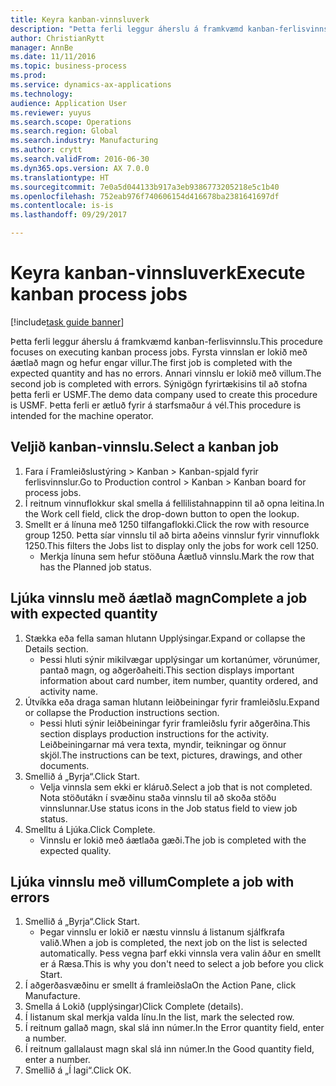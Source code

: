 ```yaml
--- 
title: Keyra kanban-vinnsluverk
description: "Þetta ferli leggur áherslu á framkvæmd kanban-ferlisvinnslu."
author: ChristianRytt
manager: AnnBe
ms.date: 11/11/2016
ms.topic: business-process
ms.prod: 
ms.service: dynamics-ax-applications
ms.technology: 
audience: Application User
ms.reviewer: yuyus
ms.search.scope: Operations
ms.search.region: Global
ms.search.industry: Manufacturing
ms.author: crytt
ms.search.validFrom: 2016-06-30
ms.dyn365.ops.version: AX 7.0.0
ms.translationtype: HT
ms.sourcegitcommit: 7e0a5d044133b917a3eb9386773205218e5c1b40
ms.openlocfilehash: 752eab976f740606154d416678ba2381641697df
ms.contentlocale: is-is
ms.lasthandoff: 09/29/2017

---
```

# <a name="execute-kanban-process-jobs"></a><span data-ttu-id="9f799-103">Keyra kanban-vinnsluverk</span><span class="sxs-lookup"><span data-stu-id="9f799-103">Execute kanban process jobs</span></span>

[!include[task guide banner](../../includes/task-guide-banner.md)]

<span data-ttu-id="9f799-104">Þetta ferli leggur áherslu á framkvæmd kanban-ferlisvinnslu.</span><span class="sxs-lookup"><span data-stu-id="9f799-104">This procedure focuses on executing kanban process jobs.</span></span> <span data-ttu-id="9f799-105">Fyrsta vinnslan er lokið með áætlað magn og hefur engar villur.</span><span class="sxs-lookup"><span data-stu-id="9f799-105">The first job is completed with the expected quantity and has no errors.</span></span> <span data-ttu-id="9f799-106">Annari vinnslu er lokið með villum.</span><span class="sxs-lookup"><span data-stu-id="9f799-106">The second job is completed with errors.</span></span> <span data-ttu-id="9f799-107">Sýnigögn fyrirtækisins til að stofna þetta ferli er USMF.</span><span class="sxs-lookup"><span data-stu-id="9f799-107">The demo data company used to create this procedure is USMF.</span></span> <span data-ttu-id="9f799-108">Þetta ferli er ætluð fyrir á starfsmaður á vél.</span><span class="sxs-lookup"><span data-stu-id="9f799-108">This procedure is intended for the machine operator.</span></span>


## <a name="select-a-kanban-job"></a><span data-ttu-id="9f799-109">Veljið kanban-vinnslu.</span><span class="sxs-lookup"><span data-stu-id="9f799-109">Select a kanban job</span></span>
1. <span data-ttu-id="9f799-110">Fara í Framleiðslustýring > Kanban > Kanban-spjald fyrir ferlisvinnslur.</span><span class="sxs-lookup"><span data-stu-id="9f799-110">Go to Production control > Kanban > Kanban board for process jobs.</span></span>
2. <span data-ttu-id="9f799-111">Í reitnum vinnuflokkur skal smella á fellilistahnappinn til að opna leitina.</span><span class="sxs-lookup"><span data-stu-id="9f799-111">In the Work cell field, click the drop-down button to open the lookup.</span></span>
3. <span data-ttu-id="9f799-112">Smellt er á línuna með 1250 tilfangaflokki.</span><span class="sxs-lookup"><span data-stu-id="9f799-112">Click the row with resource group 1250.</span></span> <span data-ttu-id="9f799-113">Þetta síar vinnslu til að birta aðeins vinnslur fyrir vinnuflokk 1250.</span><span class="sxs-lookup"><span data-stu-id="9f799-113">This filters the Jobs list to display only the jobs for work cell 1250.</span></span>
    * <span data-ttu-id="9f799-114">Merkja línuna sem hefur stöðuna Áætluð vinnslu.</span><span class="sxs-lookup"><span data-stu-id="9f799-114">Mark the row that has the Planned job status.</span></span>  

## <a name="complete-a-job-with-expected-quantity"></a><span data-ttu-id="9f799-115">Ljúka vinnslu með áætlað magn</span><span class="sxs-lookup"><span data-stu-id="9f799-115">Complete a job with expected quantity</span></span>
1. <span data-ttu-id="9f799-116">Stækka eða fella saman hlutann Upplýsingar.</span><span class="sxs-lookup"><span data-stu-id="9f799-116">Expand or collapse the Details section.</span></span>
    * <span data-ttu-id="9f799-117">Þessi hluti sýnir mikilvægar upplýsingar um kortanúmer, vörunúmer, pantað magn, og aðgerðaheiti.</span><span class="sxs-lookup"><span data-stu-id="9f799-117">This section displays important information about card number, item number, quantity ordered, and activity name.</span></span>  
2. <span data-ttu-id="9f799-118">Útvíkka eða draga saman hlutann leiðbeiningar fyrir framleiðslu.</span><span class="sxs-lookup"><span data-stu-id="9f799-118">Expand or collapse the Production instructions section.</span></span>
    * <span data-ttu-id="9f799-119">Þessi hluti sýnir leiðbeiningar fyrir framleiðslu fyrir aðgerðina.</span><span class="sxs-lookup"><span data-stu-id="9f799-119">This section displays production instructions for the activity.</span></span> <span data-ttu-id="9f799-120">Leiðbeiningarnar má vera texta, myndir, teikningar og önnur skjöl.</span><span class="sxs-lookup"><span data-stu-id="9f799-120">The instructions can be text, pictures, drawings, and other documents.</span></span>  
3. <span data-ttu-id="9f799-121">Smellið á „Byrja“.</span><span class="sxs-lookup"><span data-stu-id="9f799-121">Click Start.</span></span>
    * <span data-ttu-id="9f799-122">Velja vinnsla sem ekki er kláruð.</span><span class="sxs-lookup"><span data-stu-id="9f799-122">Select a job that is not completed.</span></span> <span data-ttu-id="9f799-123">Nota stöðutákn í svæðinu staða vinnslu til að skoða stöðu vinnslunnar.</span><span class="sxs-lookup"><span data-stu-id="9f799-123">Use status icons in the Job status field to view job status.</span></span>      
4. <span data-ttu-id="9f799-124">Smelltu á Ljúka.</span><span class="sxs-lookup"><span data-stu-id="9f799-124">Click Complete.</span></span>
    * <span data-ttu-id="9f799-125">Vinnslu er lokið með áætlaða gæði.</span><span class="sxs-lookup"><span data-stu-id="9f799-125">The job is completed with the expected quality.</span></span>  

## <a name="complete-a-job-with-errors"></a><span data-ttu-id="9f799-126">Ljúka vinnslu með villum</span><span class="sxs-lookup"><span data-stu-id="9f799-126">Complete a job with errors</span></span>
1. <span data-ttu-id="9f799-127">Smellið á „Byrja“.</span><span class="sxs-lookup"><span data-stu-id="9f799-127">Click Start.</span></span>
    * <span data-ttu-id="9f799-128">Þegar vinnslu er lokið er næstu vinnslu á listanum sjálfkrafa valið.</span><span class="sxs-lookup"><span data-stu-id="9f799-128">When a job is completed, the next job on the list is selected automatically.</span></span> <span data-ttu-id="9f799-129">Þess vegna þarf ekki vinnsla vera valin áður en smellt er á Ræsa.</span><span class="sxs-lookup"><span data-stu-id="9f799-129">This is why you don't need to select a job before you click Start.</span></span>  
2. <span data-ttu-id="9f799-130">Í aðgerðasvæðinu er smellt á framleiðsla</span><span class="sxs-lookup"><span data-stu-id="9f799-130">On the Action Pane, click Manufacture.</span></span>
3. <span data-ttu-id="9f799-131">Smella á Lokið (upplýsingar)</span><span class="sxs-lookup"><span data-stu-id="9f799-131">Click Complete (details).</span></span>
4. <span data-ttu-id="9f799-132">Í listanum skal merkja valda línu.</span><span class="sxs-lookup"><span data-stu-id="9f799-132">In the list, mark the selected row.</span></span>
5. <span data-ttu-id="9f799-133">Í reitnum gallað magn, skal slá inn númer.</span><span class="sxs-lookup"><span data-stu-id="9f799-133">In the Error quantity field, enter a number.</span></span>
6. <span data-ttu-id="9f799-134">Í reitnum gallalaust magn skal slá inn númer.</span><span class="sxs-lookup"><span data-stu-id="9f799-134">In the Good quantity field, enter a number.</span></span>
7. <span data-ttu-id="9f799-135">Smellið á „Í lagi“.</span><span class="sxs-lookup"><span data-stu-id="9f799-135">Click OK.</span></span>


